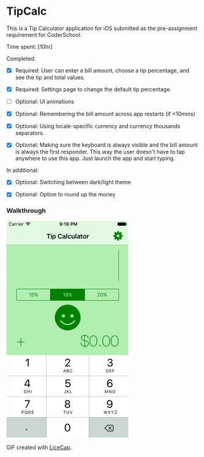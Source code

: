 # TipCalc
This is a Tip Calculator application for iOS submitted as the pre-assignment requirement for CoderSchool.

Time spent: [10hr]

Completed:

- [x] Required: User can enter a bill amount, choose a tip percentage, and see the tip and total values.

- [x] Required: Settings page to change the default tip percentage.

- [ ] Optional: UI animations

- [x] Optional: Remembering the bill amount across app restarts (if <10mins)

- [x] Optional: Using locale-specific currency and currency thousands separators.

- [x] Optional: Making sure the keyboard is always visible and the bill amount is always the first responder. This way the user doesn't have to tap anywhere to use this app. Just launch the app and start typing.

In additional:

- [x] Optional: Switching between dark/light theme

- [x] Optional: Option to round up the money

### Walkthrough

![Video Walkthrough](TipCalc.gif)

GIF created with [LiceCap](http://www.cockos.com/licecap/).
